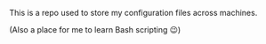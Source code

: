 This is a repo used to store my configuration files across machines.

(Also a place for me to learn Bash scripting 😉)
